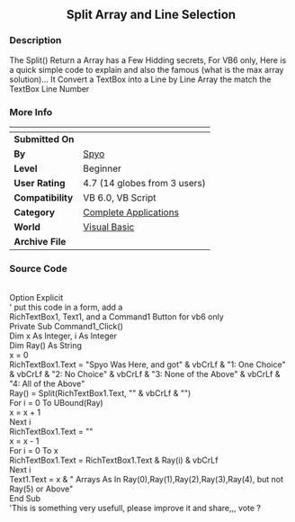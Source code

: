 ﻿<div align="center">

## Split Array and Line Selection


</div>

### Description

The Split() Return a Array has a Few Hidding secrets, For VB6 only, Here is a quick simple code to explain and also the famous (what is the max array solution)... It Convert a TextBox into a Line by Line Array the match the TextBox Line Number
 
### More Info
 


<span>             |<span>
---                |---
**Submitted On**   |
**By**             |[Spyo](https://github.com/Planet-Source-Code/PSCIndex/blob/master/ByAuthor/spyo.md)
**Level**          |Beginner
**User Rating**    |4.7 (14 globes from 3 users)
**Compatibility**  |VB 6\.0, VB Script
**Category**       |[Complete Applications](https://github.com/Planet-Source-Code/PSCIndex/blob/master/ByCategory/complete-applications__1-27.md)
**World**          |[Visual Basic](https://github.com/Planet-Source-Code/PSCIndex/blob/master/ByWorld/visual-basic.md)
**Archive File**   |[](https://github.com/Planet-Source-Code/spyo-split-array-and-line-selection__1-50762/archive/master.zip)





### Source Code

<Br>Option Explicit
<Br>' put this code in a form, add a <Br>RichTextBox1, Text1, and a Command1 Button for vb6 only
<Br>Private Sub Command1_Click()
<Br>Dim x As Integer, i As Integer
<Br>Dim Ray() As String
<Br>x = 0
<Br>RichTextBox1.Text = "Spyo Was Here, and got" & vbCrLf & "1: One Choice" & vbCrLf & "2: No Choice" & vbCrLf & "3: None of the Above" & vbCrLf & "4: All of the Above"
<Br>Ray() = Split(RichTextBox1.Text, "" & vbCrLf & "")
<Br>For i = 0 To UBound(Ray)
<Br>x = x + 1
<Br>Next i
<Br>RichTextBox1.Text = ""
<Br>x = x - 1
<Br>For i = 0 To x
<Br>RichTextBox1.Text = RichTextBox1.Text & Ray(i) & vbCrLf
<Br>Next i
<Br>Text1.Text = x & " Arrays As In Ray(0),Ray(1),Ray(2),Ray(3),Ray(4), but not Ray(5) or Above"
<Br>End Sub
<Br>'This is something very usefull, please improve it and share,,, vote ?

